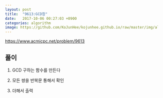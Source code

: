 ```yaml
---
layout: post
title:  "9613:GCD합"
date:   2017-10-06 00:27:03 +0900
categories: algorithm
image: https://github.com/KoJunHee/kojunhee.github.io/raw/master/img/algorithm.png
---
```



<https://www.acmicpc.net/problem/9613>

## 풀이

1) GCD 구하는 함수를 만든다

2) 모든 쌍을 반복문 통해서 확인

3) 더해서 출력


